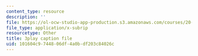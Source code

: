 ```yaml
---
content_type: resource
description: ''
file: https://ol-ocw-studio-app-production.s3.amazonaws.com/courses/20-219-becoming-the-next-bill-nye-writing-and-hosting-the-educational-show-january-iap-2015/101604c9744806df4a0bdf203c84026c_ZCO2uAbgv6Y.srt
file_type: application/x-subrip
resourcetype: Other
title: 3play caption file
uid: 101604c9-7448-06df-4a0b-df203c84026c
---
```

